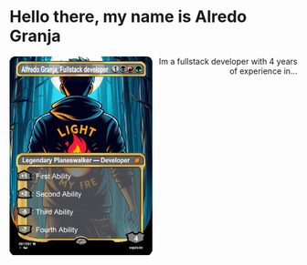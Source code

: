 <h1> Hello there, my name is Alredo Granja</h1>
<section >
<img width="250" align="left" src="assets/img/alfredo-granja-planeswalker.png" />
<div align="right">Im a fullstack developer with 4 years of experience in...</div>
</section>
 
<!--
**AlfredoGJ/AlfredoGJ** is a ✨ _special_ ✨ repository because its `README.md` (this file) appears on your GitHub profile.

Here are some ideas to get you started:

- 🔭 I’m currently working on ...
- 🌱 I’m currently learning ...
- 👯 I’m looking to collaborate on ...
- 🤔 I’m looking for help with ...
- 💬 Ask me about ...
- 📫 How to reach me: ...
- 😄 Pronouns: ...
- ⚡ Fun fact: ...
  -->

